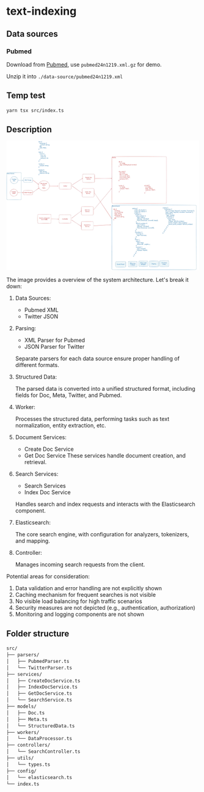 # text-indexing

## Data sources

### Pubmed

Download from [Pubmed](https://ftp.ncbi.nlm.nih.gov/pubmed/baseline/), use `pubmed24n1219.xml.gz` for demo.

Unzip it into `./data-source/pubmed24n1219.xml`

## Temp test

```bash
yarn tsx src/index.ts
```

## Description

![System Architecture](./design.jpg)

The image provides a overview of the system architecture. Let's break it down:

1. Data Sources:
   - Pubmed XML
   - Twitter JSON

2. Parsing:
   - XML Parser for Pubmed
   - JSON Parser for Twitter

   Separate parsers for each data source ensure proper handling of different formats.

3. Structured Data:

   The parsed data is converted into a unified structured format, including fields for Doc, Meta, Twitter, and Pubmed.

4. Worker:

   Processes the structured data, performing tasks such as text normalization, entity extraction, etc.

5. Document Services:
   - Create Doc Service
   - Get Doc Service
   These services handle document creation, and retrieval.

6. Search Services:
   - Search Services
   - Index Doc Service

   Handles search and index requests and interacts with the Elasticsearch component.

7. Elasticsearch:

   The core search engine, with configuration for analyzers, tokenizers, and mapping.

8. Controller:

   Manages incoming search requests from the client.

Potential areas for consideration:

1. Data validation and error handling are not explicitly shown
2. Caching mechanism for frequent searches is not visible
3. No visible load balancing for high traffic scenarios
4. Security measures are not depicted (e.g., authentication, authorization)
5. Monitoring and logging components are not shown

## Folder structure

```txt
src/
├── parsers/
│   ├── PubmedParser.ts
│   └── TwitterParser.ts
├── services/
│   ├── CreateDocService.ts
│   ├── IndexDocService.ts
│   ├── GetDocService.ts
│   └── SearchService.ts
├── models/
│   ├── Doc.ts
│   ├── Meta.ts
│   └── StructuredData.ts
├── workers/
│   └── DataProcessor.ts
├── controllers/
│   └── SearchController.ts
├── utils/
│   └── types.ts
├── config/
│   └── elasticsearch.ts
└── index.ts
```
